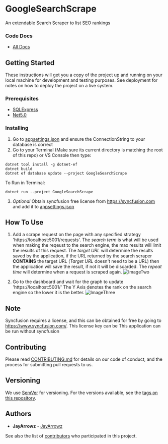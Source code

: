 # GoogleSearchScrape
An extendable Search Scraper to list SEO rankings

### Code Docs
* [All Docs](https://jayarrowz.github.io/GoogleSearchScrape/api)

## Getting Started

These instructions will get you a copy of the project up and running on your local machine for development and testing purposes. See deployment for notes on how to deploy the project on a live system.

### Prerequisites
* [SQLExpress](https://www.microsoft.com/en-us/download/details.aspx?id=101064)
* [Net5.0](https://dotnet.microsoft.com/download/dotnet/5.0)

### Installing
1. Go to [appsettings.json](https://github.com/JayArrowz/GoogleSearchScrape/blob/master/GoogleSearchScrape/appsettings.json) and ensure the ConnectionString to your database is correct
2. Go to your Terminal (Make sure its current directory is matching the root of this repo) or VS Console then type:
```
dotnet tool install -g dotnet-ef
dotnet build
dotnet ef database update --project GoogleSearchScrape
```

To Run in Terminal: 
```
dotnet run --project GoogleSearchScrape
```

3. *Optional* Obtain syncfusion free license from https://syncfusion.com and add it to [appsettings.json](https://github.com/JayArrowz/GoogleSearchScrape/blob/master/GoogleSearchScrape/appsettings.json)

## How To Use
1. Add a scrape request on the page with any specified strategy 'https://localhost:5001/requests'. The *search term* is what will be used when making the reqeust to the search engine, the max results will limit the results of this request. The *target URL* will determine the results saved by the application, if the URL returned by the search scraper **CONTAINS** the target URL (*Target URL* doesn't need to be a URL) then the application will save the result, if not it will be discarded. The *repeat time* will determine when a request is scraped again.
![ImageTwo](https://i.imgur.com/0rwJDxI.png)

2. Go to the dashboard and wait for the graph to update 'https://localhost:5001/' The Y Axis denotes the rank on the search engine so the lower it is the better.
![ImageThree](https://i.imgur.com/UqVszq5.png)

## Note
Syncfusion requires a license, and this can be obtained for free by going to https://www.syncfusion.com/. This license key can be 
This application can be run without syncfusion

## Contributing

Please read [CONTRIBUTING.md](https://gist.github.com/PurpleBooth/b24679402957c63ec426) for details on our code of conduct, and the process for submitting pull requests to us.

## Versioning

We use [SemVer](http://semver.org/) for versioning. For the versions available, see the [tags on this repository](https://github.com/JayArrowz/GoogleSearchScrape/tags). 

## Authors

* **JayArrowz** - [JayArrowz](https://github.com/JayArrowz)

See also the list of [contributors](https://github.com/JayArrowz/GoogleSearchScrape/contributors) who participated in this project.
